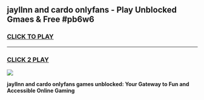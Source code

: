 
## jayllnn and cardo onlyfans - Play Unblocked Gmaes & Free #pb6w6
<h3>
<a href="https://news.freeplayer.one?title=jayllnn_and_cardo_onlyfans&ref=03M">CLICK TO PLAY</a></h3>
<hr>

<h3>
<a href="https://news.freeplayer.one?title=jayllnn_and_cardo_onlyfans&ref=03M">CLICK 2 PLAY</a>
  
</h3>

<a href="https://news.freeplayer.one?title=jayllnn_and_cardo_onlyfans&ref=03M"><img src="https://clearcache.store/games.png"></a>


**jayllnn and cardo onlyfans games unblocked: Your Gateway to Fun and Accessible Online Gaming**

